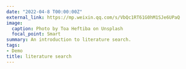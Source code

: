 ```yaml
---
date: "2022-04-8 T00:00:00Z"
external_link: https://mp.weixin.qq.com/s/VbQc1RT61G0hM1SJe6UPaQ
image:
  caption: Photo by Toa Heftiba on Unsplash
  focal_point: Smart
summary: An introduction to literature search.
tags:
- Demo
title: literature search
---
```

